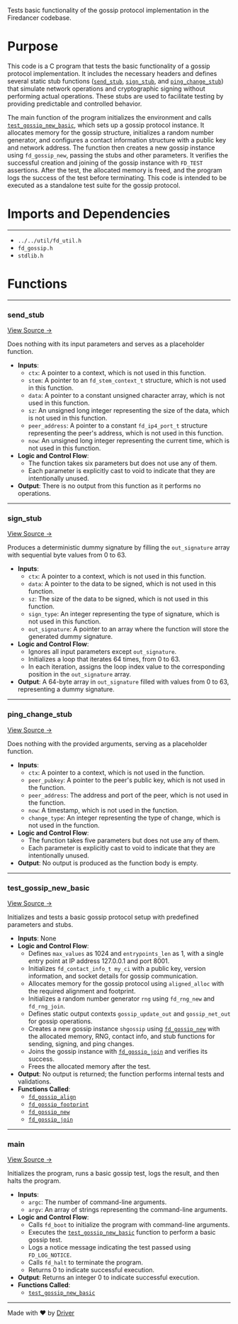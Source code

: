 <!--------------------------------------------------------------------------------->
<!-- IMPORTANT: This file is auto-generated by Driver (https://driver.ai). -------->
<!-- Manual edits may be overwritten on future commits. --------------------------->
<!--------------------------------------------------------------------------------->

Tests basic functionality of the gossip protocol implementation in the Firedancer codebase.

# Purpose
This code is a C program that tests the basic functionality of a gossip protocol implementation. It includes the necessary headers and defines several static stub functions ([`send_stub`](<#send_stub>), [`sign_stub`](<#sign_stub>), and [`ping_change_stub`](<#ping_change_stub>)) that simulate network operations and cryptographic signing without performing actual operations. These stubs are used to facilitate testing by providing predictable and controlled behavior.

The main function of the program initializes the environment and calls [`test_gossip_new_basic`](<#test_gossip_new_basic>), which sets up a gossip protocol instance. It allocates memory for the gossip structure, initializes a random number generator, and configures a contact information structure with a public key and network address. The function then creates a new gossip instance using `fd_gossip_new`, passing the stubs and other parameters. It verifies the successful creation and joining of the gossip instance with `FD_TEST` assertions. After the test, the allocated memory is freed, and the program logs the success of the test before terminating. This code is intended to be executed as a standalone test suite for the gossip protocol.
# Imports and Dependencies

---
- `../../util/fd_util.h`
- `fd_gossip.h`
- `stdlib.h`


# Functions

---
### send\_stub<!-- {{#callable:send_stub}} -->
[View Source →](<../../../../../src/flamenco/gossip/test_gossip.c#L6>)

Does nothing with its input parameters and serves as a placeholder function.
- **Inputs**:
    - `ctx`: A pointer to a context, which is not used in this function.
    - `stem`: A pointer to an `fd_stem_context_t` structure, which is not used in this function.
    - `data`: A pointer to a constant unsigned character array, which is not used in this function.
    - `sz`: An unsigned long integer representing the size of the data, which is not used in this function.
    - `peer_address`: A pointer to a constant `fd_ip4_port_t` structure representing the peer's address, which is not used in this function.
    - `now`: An unsigned long integer representing the current time, which is not used in this function.
- **Logic and Control Flow**:
    - The function takes six parameters but does not use any of them.
    - Each parameter is explicitly cast to void to indicate that they are intentionally unused.
- **Output**: There is no output from this function as it performs no operations.


---
### sign\_stub<!-- {{#callable:sign_stub}} -->
[View Source →](<../../../../../src/flamenco/gossip/test_gossip.c#L16>)

Produces a deterministic dummy signature by filling the `out_signature` array with sequential byte values from 0 to 63.
- **Inputs**:
    - `ctx`: A pointer to a context, which is not used in this function.
    - `data`: A pointer to the data to be signed, which is not used in this function.
    - `sz`: The size of the data to be signed, which is not used in this function.
    - `sign_type`: An integer representing the type of signature, which is not used in this function.
    - `out_signature`: A pointer to an array where the function will store the generated dummy signature.
- **Logic and Control Flow**:
    - Ignores all input parameters except `out_signature`.
    - Initializes a loop that iterates 64 times, from 0 to 63.
    - In each iteration, assigns the loop index value to the corresponding position in the `out_signature` array.
- **Output**: A 64-byte array in `out_signature` filled with values from 0 to 63, representing a dummy signature.


---
### ping\_change\_stub<!-- {{#callable:ping_change_stub}} -->
[View Source →](<../../../../../src/flamenco/gossip/test_gossip.c#L27>)

Does nothing with the provided arguments, serving as a placeholder function.
- **Inputs**:
    - `ctx`: A pointer to a context, which is not used in the function.
    - `peer_pubkey`: A pointer to the peer's public key, which is not used in the function.
    - `peer_address`: The address and port of the peer, which is not used in the function.
    - `now`: A timestamp, which is not used in the function.
    - `change_type`: An integer representing the type of change, which is not used in the function.
- **Logic and Control Flow**:
    - The function takes five parameters but does not use any of them.
    - Each parameter is explicitly cast to void to indicate that they are intentionally unused.
- **Output**: No output is produced as the function body is empty.


---
### test\_gossip\_new\_basic<!-- {{#callable:test_gossip_new_basic}} -->
[View Source →](<../../../../../src/flamenco/gossip/test_gossip.c#L36>)

Initializes and tests a basic gossip protocol setup with predefined parameters and stubs.
- **Inputs**: None
- **Logic and Control Flow**:
    - Defines `max_values` as 1024 and `entrypoints_len` as 1, with a single entry point at IP address 127.0.0.1 and port 8001.
    - Initializes `fd_contact_info_t my_ci` with a public key, version information, and socket details for gossip communication.
    - Allocates memory for the gossip protocol using `aligned_alloc` with the required alignment and footprint.
    - Initializes a random number generator `rng` using `fd_rng_new` and `fd_rng_join`.
    - Defines static output contexts `gossip_update_out` and `gossip_net_out` for gossip operations.
    - Creates a new gossip instance `shgossip` using [`fd_gossip_new`](<fd_gossip.c.md#fd_gossip_new>) with the allocated memory, RNG, contact info, and stub functions for sending, signing, and ping changes.
    - Joins the gossip instance with [`fd_gossip_join`](<fd_gossip.c.md#fd_gossip_join>) and verifies its success.
    - Frees the allocated memory after the test.
- **Output**: No output is returned; the function performs internal tests and validations.
- **Functions Called**:
    - [`fd_gossip_align`](<fd_gossip.c.md#fd_gossip_align>)
    - [`fd_gossip_footprint`](<fd_gossip.c.md#fd_gossip_footprint>)
    - [`fd_gossip_new`](<fd_gossip.c.md#fd_gossip_new>)
    - [`fd_gossip_join`](<fd_gossip.c.md#fd_gossip_join>)


---
### main<!-- {{#callable:main}} -->
[View Source →](<../../../../../src/flamenco/gossip/test_gossip.c#L91>)

Initializes the program, runs a basic gossip test, logs the result, and then halts the program.
- **Inputs**:
    - `argc`: The number of command-line arguments.
    - `argv`: An array of strings representing the command-line arguments.
- **Logic and Control Flow**:
    - Calls `fd_boot` to initialize the program with command-line arguments.
    - Executes the [`test_gossip_new_basic`](<#test_gossip_new_basic>) function to perform a basic gossip test.
    - Logs a notice message indicating the test passed using `FD_LOG_NOTICE`.
    - Calls `fd_halt` to terminate the program.
    - Returns 0 to indicate successful execution.
- **Output**: Returns an integer 0 to indicate successful execution.
- **Functions Called**:
    - [`test_gossip_new_basic`](<#test_gossip_new_basic>)



---
Made with ❤️ by [Driver](https://www.driver.ai/)